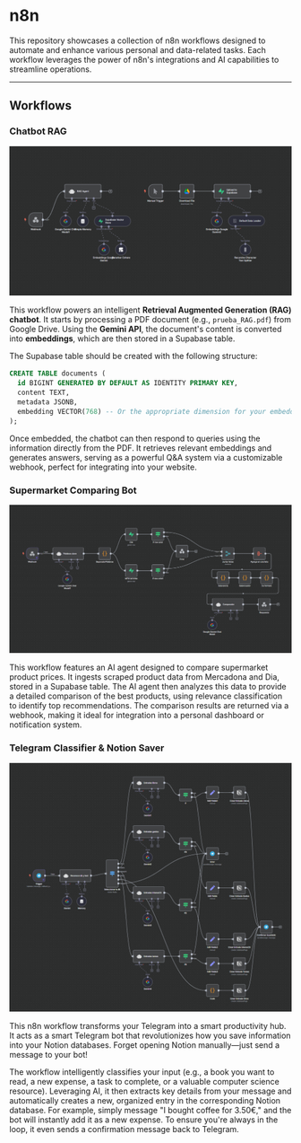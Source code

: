 # n8n

This repository showcases a collection of n8n workflows designed to automate and enhance various personal and data-related tasks. Each workflow leverages the power of n8n's integrations and AI capabilities to streamline operations.

---

## Workflows

### Chatbot RAG

![ChatbotRAG workflow image](assets/chatbotRAG.png)

This workflow powers an intelligent **Retrieval Augmented Generation (RAG) chatbot**. It starts by processing a PDF document (e.g., `prueba_RAG.pdf`) from Google Drive. Using the **Gemini API**, the document's content is converted into **embeddings**, which are then stored in a Supabase table.

The Supabase table should be created with the following structure:

```sql
CREATE TABLE documents (
  id BIGINT GENERATED BY DEFAULT AS IDENTITY PRIMARY KEY,
  content TEXT,
  metadata JSONB,
  embedding VECTOR(768) -- Or the appropriate dimension for your embedding model
);
```

Once embedded, the chatbot can then respond to queries using the information directly from the PDF. It retrieves relevant embeddings and generates answers, serving as a powerful Q&A system via a customizable webhook, perfect for integrating into your website.

### Supermarket Comparing Bot
![Supermarket Comparing workflow image](assets/SMComparer.png)

This workflow features an AI agent designed to compare supermarket product prices. It ingests scraped product data from Mercadona and Dia, stored in a Supabase table. The AI agent then analyzes this data to provide a detailed comparison of the best products, using relevance classification to identify top recommendations. The comparison results are returned via a webhook, making it ideal for integration into a personal dashboard or notification system.

### Telegram Classifier & Notion Saver
![Notion workflow image](assets/Notion.png)

This n8n workflow transforms your Telegram into a smart productivity hub. It acts as a smart Telegram bot that revolutionizes how you save information into your Notion databases. Forget opening Notion manually—just send a message to your bot!

The workflow intelligently classifies your input (e.g., a book you want to read, a new expense, a task to complete, or a valuable computer science resource). Leveraging AI, it then extracts key details from your message and automatically creates a new, organized entry in the corresponding Notion database. For example, simply message "I bought coffee for 3.50€," and the bot will instantly add it as a new expense. To ensure you're always in the loop, it even sends a confirmation message back to Telegram.